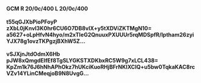 #### GCM R 20/0c/400 L 20/0c/400
**t55qGJXbPioPFoyP**<br/>**zXbL0jKnvl3K0hr6CU6O7DB8vIX+y5tXDViZKTMgN10=**<br/>**a5627+oLpHfvN4hyo/m2xTIeG2QnuuxPXUUUr5rqMDSpfR/Iptham26zyiYJX78g1ovzTKPgzjBXhW5Z...**<br/><br/>
**vSJXjnJtdOdmX6Hb**<br/>**pJW8xQmgdEIfEf8TgSLYGKSTXDKbxRC5W9g7xLCL438=**<br/>**KpZm1k76J6hNhAPhOkz7hUKciKuoRHjBFrNKIXClQ+u5bw0TqkaKAC8rcVZv14YLinCMeqjoB9N8UvgG...**